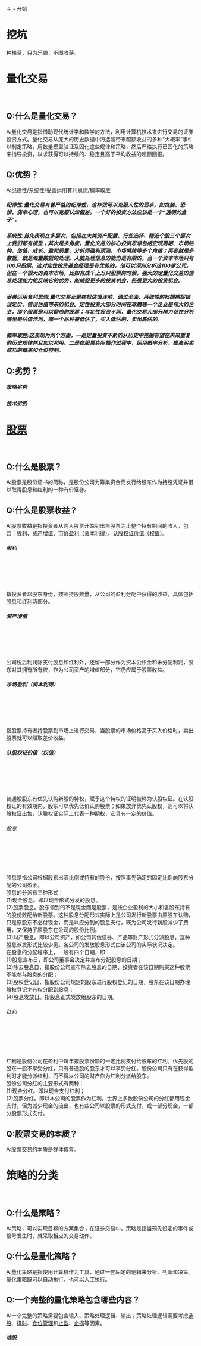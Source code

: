 ＃ - 开始
<html>
  <body>
    <h1>挖坑</h1>
    <p>种棵草，只为乐趣，不图收获。</p>
  </body>
</html>

<html>
  <body>
    <h1>量化交易</h1>
    <br/>
    <h2>Q:什么是量化交易？</h2>
    <p>A:量化交易是指借助现代统计学和数学的方法，利用计算机技术来进行交易的证券投资方式。量化交易从庞大的历史数据中海选能带来超额收益的多种“大概率”事件以制定策略，用数量模型验证及固化这些规律和策略，然后严格执行已固化的策略来指导投资，以求获得可以持续的、稳定且高于平均收益的超额回报。<p>
    <h2>Q:优势？</h2>
    <p>A:纪律性/系统性/妥善运用套利思想/概率取胜</p>
    <h5>纪律性:量化交易有着严格的纪律性，这样做可以克服人性的弱点，如贪婪、恐惧、侥幸心理，也可以克服认知偏差。一个好的投资方法应该是一个“透明的盒子”。</h5>
    <h5>系统性:首先表现在多层次，包括在大类资产配置、行业选择、精选个股三个层次上我们都有模型；其次是多角度，量化交易的核心投资思想包括宏观周期、市场结构、估值、成长、盈利质量、分析师盈利预测、市场情绪等多个角度；再者就是多数据，就是海量数据的处理。人脑处理信息的能力是有限的，当一个资本市场只有100只股票，这对定性投资基金经理是有优势的，他可以深刻分析这100家公司。但在一个很大的资本市场，比如有成千上万只股票的时候，强大的定量化交易的信息处理能力能反映它的优势，能捕捉更多的投资机会，拓展更大的投资机会。</h5>
    <h5>妥善运用套利思想:量化交易正是在找估值洼地，通过全面、系统性的扫描捕捉错误定价、错误估值带来的机会。定性投资大部分时间在琢磨哪一个企业是伟大的企业，那个股票是可以翻倍的股票；与定性投资不同，量化交易大部分精力花在分析哪里是估值洼地，哪一个品种被低估了，买入低估的，卖出高估的。</h5>
    <h5>概率取胜:这表现为两个方面，一是定量投资不断的从历史中挖掘有望在未来重复的历史规律并且加以利用。二是在股票实际操作过程中，运用概率分析，提高买卖成功的概率和仓位控制。</h5>
    <h2>Q:劣势？</h2>
    <h5>策略劣势</h5>
    <h5>技术劣势</h5>
  </body>
</html>
<html>
  <body>
    <h1><a href="#gp1">股票</a></h1>
    <br/>
    <h2>Q:什么是股票？</h2>
    <p><div id="gp1">A:股票是股份证书的简称，是股份公司为筹集资金而发行给股东作为持股凭证并借以取得股息和红利的一种有价证券。</p>
    <h2>Q:什么是股票收益？</div></h2>
    <p>A:股票收益是指投资者从购入股票开始到出售股票为止整个持有期间的收入，包含：<a href="#gl01">股利</a>、<a href="#zczz01">资产增值</a>、<a href="#sjyl01">市价盈利（资本利得）</a>、<a href="#rgqzjz01">认股权证价值（权值）</a>。</p>
    <h5><div id="gl01" style="height:100px;">股利</div></h5>
    <p>指投资者以股东身份，按照持股数量，从公司的盈利分配中获得的收益，具体包括<a href="#gx02">股息</a>和<a href="#hl02">红利</a>两部分。</p>
    <h5><div id="zczz01" style="height:100px;">资产增值</div></h5>
    <p>公司税后利润除支付股息和红利外，还留一部分作为资本公积金和未分配利润，股东对其拥有所有权，作为公司资产的增值部分，它仍应属于股票收益。</p>
    <h5><div id="sjyl01" style="height:100px;">市场盈利（资本利得）</div></h5>
    <p>指股票持有者持股票到市场上进行交易，当股票的市场价格高于买入价格时，卖出股票就可以赚取差价收益。</p>
    <h5><div id="rgqzjz01" style="height:100px;">认股权证价值（权值）</div></h5>
    <p>普通股股东有优先认购新股的特权，赋予这个特权的证明被称为认股权证。在认股权证的有效期内，股东可以优先低价认购股票；如果放弃优先认股权，则可以将认股权证出售，认股权证实际上代表一种期权，它具有一定的价值。</p>
    <h6><div id="gx02" style="height:100px;">股息</div></h6>
    <p>股息是指公司根据股东出资比例或持有的股份，按照事先确定的固定比例向股东分配的公司盈余。
    <br />股息的分派有三种形式：
　　<br />(1)现金股息。即以现金形式分发的股息。
　　<br />(2)股票股息。股东领到的不是现金而是股票，是按企业盈利的大小和各股东持有的股份数配给新股票。这种股息分配形式实际上是公司发行新股票由原股东认购，只是原股东不必付现金，而是以应分到的股息支付，既为公司发行新股减少了费用，又保持了原股东在公司的股份比例。
　　<br />(3)财产股息。即以公司资产，如公司其他证券、产品等财产形式分派股息，这种股息派发形式比较少见。各公司的发放股息形式由该公司的实际状况决定。
    <br />在股息的分配程序上，一般有四个日期，即：
　　<br />(1)股息宣布日，即公司董事会决定并宣布分配股息的日期；
　　<br />(2)除去股息日，指股份公司宣布除去股息的日期，投资者在该日期购买这种股票不能参与股息的分配；
　　<br />(3)股权登记日，指股份公司规定的股东进行股权登记的日期，股东在该日期办理股权登记才有权分配到股息；
　　<br />(4)股息发放日。指股息正式发放给股东的日期。</p>
    <h6><div id="hl02" style="height:100px;">红利</div></h6>
    <p>红利是股份公司在盈利中每年按股票份额的一定比例支付给股东的红利。优先股的股东一般不享受分红，只有普通股的股东才可以享受分红。股份公司只有在获得盈利时才能分派红利，而不得以公司的财产作为红利分派给股东。
　　<br />股份公司分红的主要形式有两种：
　　<br />(1)现金分红。即以现金支付红利；
　　<br />(2)股票分红。即以本公司的股票作为红利。世界上多数股份公司的分红都用现金支付，但为减少现金的流出，也有些公司以股票的形式支付，或一部分现金，一部分股票形式支付。</p>
  <h2>Q:股票交易的本质？</h2>
  <p>A:股票交易的本质是群体博弈。</p>

   
    
<html>
  <body>
    <h1>策略的分类</h1>
    <br/>
    <h2>Q:什么是策略？</h2>
    <p>A:策略，可以实现目标的方案集合；在证券交易中，策略是指当预先设定的事件或信号发生时，就采取相应的交易动作。</p>
    <h2>Q:什么是量化策略？</h2>
    <p>A:量化策略是指使用计算机作为工具，通过一套固定的逻辑来分析、判断和决策。量化策略既可以自动执行，也可以人工执行。</p>
    <h2>Q:一个完整的量化策略包含哪些内容？</h2>
    <p>A:一个完整的策略需要包含输入、策略处理逻辑、输出；策略处理逻辑需要考虑<a href="#xg1">选股</a>、<a href="#zs1">择时</a>、<a href="#cwgl1">仓位管理</a>和<a href="#zy1">止盈</a>、<a href="#zs2">止损</a>等因素。</p>
    <h5><div id="xg1" style="height:1000px;">选股</div></h5>
    <p>选股是每个炒股者都会经历的过程。可以通过资金选股系统了解资金流向，加强判断趋势；对个股评级，验证自己选择股票的优劣；善于利用工具可以更轻松地选股，同时也要多了解行业动态各方面的信息。</p>
    <h5><div id="zs1" style="height:1000px;">择时</div></h5>
    <p>选择买入股票和卖出股票的时机，并试图从中获利。</p>
    <h5><div id="cwgl1" style="height:1000px;">仓位管理</div></h5>
    <p>仓位管理是指根据个股机会好坏和大盘环境决定动用仓位的大小。</p>
    <h5><div id="zy1" style="height:1000px;">止盈</div></h5>
    <p>止盈是指当股价涨幅百分之几或涨到某个价位时，就减仓。运用这种方式可以把利润控制到一定的高度，实现自身利益最大化。</p>
    <h5><div id="zs2" style="height:1000px;">止损</div></h5>
    <p>止损也叫“割肉”，是指当某一投资出现的亏损达到预定数额时，及时斩仓出局，以避免形成更大的亏损。其目的就在于投资失误时把损失限定在较小的范围内。股票投资与赌博的一个重要区别就在于前者可通过止损把损失限制在一定的范围之内，同时又能够最大限度地获取成功的报酬，换言之，止损使得以较小代价博取较大利益成为可能。</p>
    <h2>
  <body>
</html>
      
